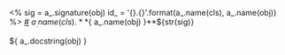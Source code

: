 <%
sig = a_.signature(obj)
id_ = '{}.{}'.format(a_.name(cls), a_.name(obj))
%>
<a name="${id_ | u}" href="#${id_ | u}">#</a> ${ a_.name(cls) }.**${ a_.name(obj) }**${str(sig)}

${ a_.docstring(obj) }